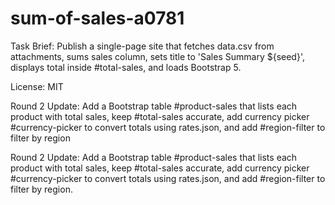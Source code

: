 # sum-of-sales-a0781

Task Brief:
Publish a single-page site that fetches data.csv from attachments, sums sales column, sets title to 'Sales Summary ${seed}', displays total inside #total-sales, and loads Bootstrap 5.

License: MIT

Round 2 Update:
Add a Bootstrap table #product-sales that lists each product with total sales, keep #total-sales accurate, add currency picker #currency-picker to convert totals using rates.json, and add #region-filter to filter by region

Round 2 Update:
Add a Bootstrap table #product-sales that lists each product with total sales, keep #total-sales accurate, add currency picker #currency-picker to convert totals using rates.json, and add #region-filter to filter by region.